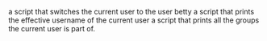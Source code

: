 a script that switches the current user to the user betty
 a script that prints the effective username of the current user
a script that prints all the groups the current user is part of.
